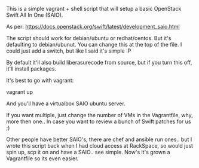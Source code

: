 This is a simple vagrant + shell script that will setup a basic OpenStack Swift All In One (SAIO).

As per: https://docs.openstack.org/swift/latest/development_saio.html

The script should work for debian/ubuntu or redhat/centos. But it's defaulting to debian/ubunut.
You can change this at the top of the file. I could just add a switch, but like I said it's simple :P

By default it'll also build liberasurecode from source, but if you turn this off, it'll install packages.

It's best to go with vagrant:

  vagrant up

And you'll have a virtualbox SAIO ubuntu server.

If you want multiple, just change the number of VMs in the Vagrantfile, why, more then one.. In case you
want to review a bunch of Swift patches for us ;)

Other people have better SAIO's, there are chef and ansible run ones.. but I wrote this script back when
I had cloud access at RackSpace, so would just spin up, scp it on and have a SAIO.. see simple. Now's it's
grown a Vagrantfile so its even easier.
